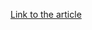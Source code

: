 [Link to the article](https://thehackernews.com/2025/02/ai-powered-deception-is-menace-to-our.html)
